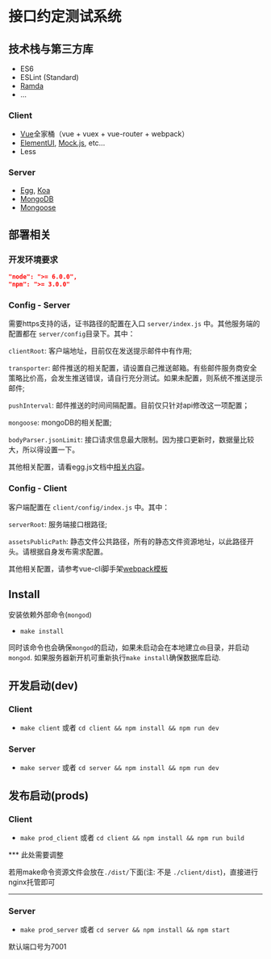 # 接口约定测试系统

## 技术栈与第三方库

* ES6
* ESLint (Standard)
* [Ramda](https://github.com/ramda/ramda)
* ...

### Client

* [Vue](https://github.com/vuejs/vue)全家桶（vue + vuex + vue-router + webpack）
* [ElementUI](https://github.com/ElemeFE/element), [Mock.js](https://github.com/nuysoft/Mock), etc...
* Less

### Server

* [Egg](https://github.com/eggjs/egg), [Koa](https://github.com/koajs/koa)
* [MongoDB](https://github.com/mongodb/mongo)
* [Mongoose](https://github.com/Automattic/mongoose)

## 部署相关

### 开发环境要求
```json
"node": ">= 6.0.0",
"npm": ">= 3.0.0"
```
### Config - Server

需要https支持的话，证书路径的配置在入口 `server/index.js` 中。其他服务端的配置都在 `server/config`目录下。其中：

`clientRoot`: 客户端地址，目前仅在发送提示邮件中有作用;

`transporter`: 邮件推送的相关配置，请设置自己推送邮箱。有些邮件服务商安全策略比价高，会发生推送错误，请自行充分测试。如果未配置，则系统不推送提示邮件;

`pushInterval`: 邮件推送的时间间隔配置。目前仅只针对api修改这一项配置；

`mongoose`: mongoDB的相关配置;

`bodyParser.jsonLimit`: 接口请求信息最大限制。因为接口更新时，数据量比较大，所以得设置一下。

其他相关配置，请看egg.js文档中[相关内容](https://eggjs.org/zh-cn/basics/config.html#container)。


### Config - Client

客户端配置在 `client/config/index.js` 中。其中：

`serverRoot`: 服务端接口根路径;

`assetsPublicPath`: 静态文件公共路径，所有的静态文件资源地址，以此路径开头。请根据自身发布需求配置。

其他相关配置，请参考vue-cli脚手架[webpack模板](https://github.com/vuejs-templates/webpack)


## Install

安装依赖外部命令(`mongod`)

* `make install`

同时该命令也会确保`mongod`的启动，如果未启动会在本地建立`db`目录，并启动`mongod`.
如果服务器新开机可重新执行`make install`确保数据库启动.

## 开发启动(dev)

### Client

* `make client` 或者  `cd client && npm install && npm run dev`

### Server

* `make server` 或者 `cd server && npm install && npm run dev`

## 发布启动(prods)

### Client

* `make prod_client` 或者 `cd client && npm install && npm run build`

*** 此处需要调整

若用make命令资源文件会放在`./dist/`下面(注: 不是 `./client/dist`)，直接进行nginx托管即可

***

### Server

* `make prod_server` 或者 `cd server && npm install && npm start`

默认端口号为7001
